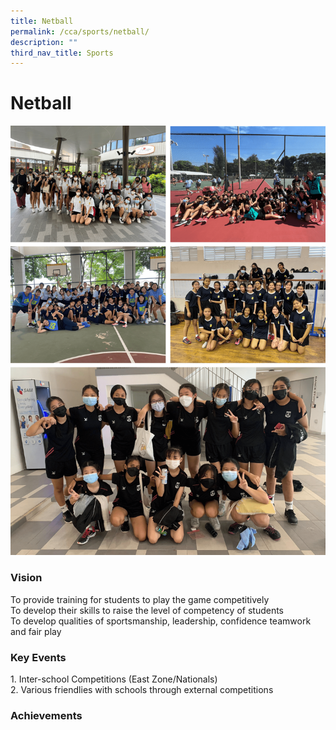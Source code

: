 ```yaml
---
title: Netball
permalink: /cca/sports/netball/
description: ""
third_nav_title: Sports
---
```

Netball
=======


![](/images/netballmin.png)


### Vision  

To provide training for students to play the game competitively <br>
To develop their skills to raise the level of competency of students <br> 
To develop qualities of sportsmanship, leadership, confidence teamwork and fair play  

  

### Key Events

1\.  Inter-school Competitions (East Zone/Nationals) <br>
2\.  Various friendlies with schools through external competitions

  

### Achievements
